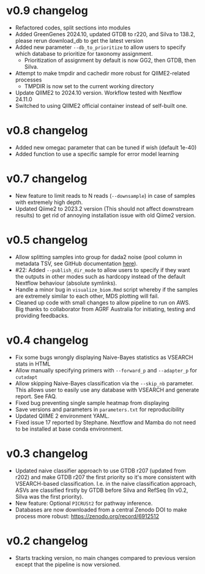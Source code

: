 # v0.9 changelog
- Refactored codes, split sections into modules
- Added GreenGenes 2024.10, updated GTDB to r220, and Silva to 138.2, please rerun download_db to get the latest version
- Added new parameter `--db_to_prioritize` to allow users to specify which database to prioritize for taxonomy assignment.
  - Prioritization of assignment by default is now GG2, then GTDB, then Silva.
- Attempt to make tmpdir and cachedir more robust for QIIME2-related processes
  - TMPDIR is now set to the current working directory
- Update QIIME2 to 2024.10 version. Workflow tested with Nextflow 24.11.0
- Switched to using QIIME2 official container instead of self-built one.

# v0.8 changelog
* Added new omegac parameter that can be tuned if wish (default 1e-40)
* Added function to use a specific sample for error model learning

# v0.7 changelog
* New feature to limit reads to N reads (`--downsample`) in case of samples with extremely high depth.
* Updated Qiime2 to 2023.2 version (This should not affect downstream results) to get rid of
annoying installation issue with old Qiime2 version.

# v0.5 changelog
* Allow splitting samples into group for dada2 noise (pool column in metadata TSV, see
  GitHub documentation [here](https://github.com/PacificBiosciences/pb-16S-nf#pooling)).
* #22: Added `--publish_dir_mode` to allow users to specify if they want the outputs in
  other modes such as hardcopy instead of the default Nextflow behaviour (absolute symlinks).
* Handle a minor bug in `visualize_biom.Rmd` script whereby if the samples are extremely
  similar to each other, MDS plotting will fail.
* Cleaned up code with small changes to allow pipeline to run on AWS. Big thanks to
  collaborator from AGRF Australia for initiating, testing and providing feedbacks.

# v0.4 changelog
* Fix some bugs wrongly displaying Naive-Bayes statistics as VSEARCH stats in HTML
* Allow manually specifying primers with `--forward_p` and `--adapter_p` for
  `cutadapt`
* Allow skipping Naive-Bayes classification via the `--skip_nb` parameter. This
  allows user to easily use any database with VSEARCH and generate report. See FAQ.
* Fixed bug preventing single sample heatmap from displaying
* Save versions and parameters in `parameters.txt` for reproducibility
* Updated QIIME 2 environment YAML.
* Fixed issue 17 reported by Stephane. Nextflow and Mamba do not need to be installed
  at base conda environment.

# v0.3 changelog
* Updated naive classifier approach to use GTDB r207 (updated from r202) and make GTDB r207 the first priority so it's more consistent with VSEARCH-based classification. I.e. in the naive classification approach, ASVs are classified firstly by GTDB before Silva and RefSeq (In v0.2, Silva was the first priority).
* New feature: Optional  `PICRUSt2` for pathway inference.
* Databases are now downloaded from a central Zenodo DOI to make process more robust: https://zenodo.org/record/6912512 

# v0.2 changelog
* Starts tracking version, no main changes compared to previous version except that the pipeline is now versioned.
